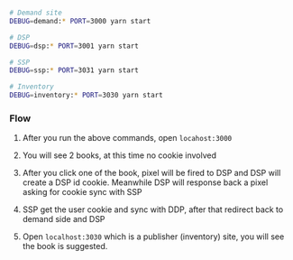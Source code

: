```sh

# Demand site
DEBUG=demand:* PORT=3000 yarn start

# DSP
DEBUG=dsp:* PORT=3001 yarn start

# SSP
DEBUG=ssp:* PORT=3031 yarn start

# Inventory
DEBUG=inventory:* PORT=3030 yarn start

```

### Flow

1. After you run the above commands, open `locahost:3000`

2. You will see 2 books, at this time no cookie involved

3. After you click one of the book, pixel will be fired to DSP and DSP will create a DSP id cookie. Meanwhile DSP will response back a pixel asking for cookie sync with SSP

4. SSP get the user cookie and sync with DDP, after that redirect back to demand side and DSP

5. Open `localhost:3030` which is a publisher (inventory) site, you will see the book is suggested.
